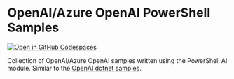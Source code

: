 # OpenAI/Azure OpenAI PowerShell Samples

[![Open in GitHub Codespaces](https://github.com/codespaces/badge.svg)](https://codespaces.new/dfinke/openai-azureoai-samples?quickstart=1)

Collection of OpenAI/Azure OpenAI samples written using the PowerShell AI module. Similar to the [OpenAI dotnet samples](https://github.com/Azure-Samples/openai-dotnet-samples).

